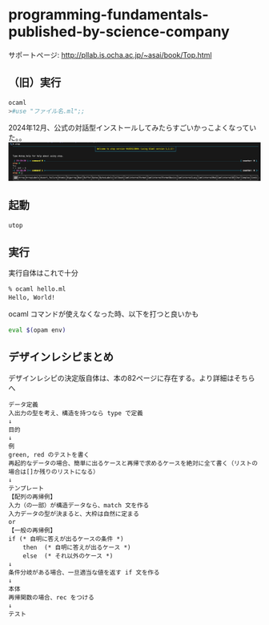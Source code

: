 # programming-fundamentals-published-by-science-company
サポートページ: http://pllab.is.ocha.ac.jp/~asai/book/Top.html

## （旧）実行
```sh
ocaml
>#use "ファイル名.ml";;
```

2024年12月、公式の対話型インストールしてみたらすごいかっこよくなっていた。。
![公式のインタプリタを使ってみた](image.png)

## 起動
```sh
utop
```

## 実行
実行自体はこれで十分
```sh
% ocaml hello.ml
Hello, World!
```

ocaml コマンドが使えなくなった時、以下を打つと良いかも
```sh
eval $(opam env)
```

## デザインレシピまとめ
デザインレシピの決定版自体は、本の82ページに存在する。より詳細はそちらへ
```
データ定義
入出力の型を考え、構造を持つなら type で定義
↓
目的
↓
例
green, red のテストを書く
再起的なデータの場合、簡単に出るケースと再帰で求めるケースを絶対に全て書く（リストの場合は[]か残りのリストになる）
↓
テンプレート
【配列の再帰例】
入力（の一部）が構造データなら、match 文を作る
入力データの型が決まると、大枠は自然に定まる
or
【一般の再帰例】
if (* 自明に答えが出るケースの条件 *)
    then  (* 自明に答えが出るケース *)
    else  (* それ以外のケース *)
↓
条件分岐がある場合、一旦適当な値を返す if 文を作る
↓
本体
再帰関数の場合、rec をつける
↓
テスト
```
